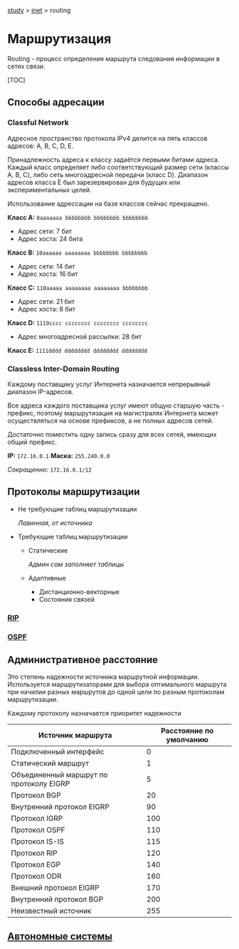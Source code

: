[ study](./../../) > [inet](./../) > routing

# Маршрутизация

Routing - процесс определения маршрута следования информации в сетях связи.

[TOC]

## Cпособы адресации

### Classful Network

Адресное пространство протокола IPv4 делится на пять классов адресов: А, B, C, D, E.

Принадлежность адреса к классу задаётся первыми битами адреса. Каждый класс определяет либо соответствующий размер сети (классы A, B, C), либо сеть многоадресной передачи (класс D). Диапазон адресов класса E был зарезервирован для будущих или экспериментальных целей.

Использование адрессации на базе классов сейчас прекращено.

**Класс A:** `0aaaaaaa bbbbbbbb bbbbbbbb bbbbbbbb`

- Адрес сети: 7 бит
- Адрес хоста: 24 бита

**Класс B:** `10aaaaaa aaaaaaaa bbbbbbbb bbbbbbbb`

- Адрес сети: 14 бит
- Адрес хоста: 16 бит

**Класс C:** `110aaaaa aaaaaaaa aaaaaaaa bbbbbbbb`

- Адрес сети: 21 бит
- Адрес хоста: 8 бит

**Класс D:** `1110сссс сссссссс сссссссс сссссссс`

- Адрес многоадресной рассылки: 28 бит

**Класс E:** `1111dddd dddddddd dddddddd dddddddd`

### Classless Inter-Domain Routing

Каждому поставщику услуг Интернета назначается непрерывный диапазон IP-адресов.

Все адреса каждого поставщика услуг имеют общую старшую часть - префикс, поэтому маршрутизация на магистралях Интернета может осуществляться на основе префиксов, а не полных адресов сетей.

Достаточно поместить одну запись сразу для всех сетей, имеющих общий префикс.

**IP:**		 `172.16.0.1`		 **Маска:**		 `255.240.0.0`

*Сокращенно:* `172.16.0.1/12`

## Протоколы маршрутизации

- Не требующие таблиц маршрутизации

  *Лавинная, от источника*

- Требующие таблиц маршрутизации

  - Статические

    *Админ сам заполняет таблицы*

  - Адаптивные

    - Дистанционно-векторные
    - Состояния связей

### [RIP](rip)

### [OSPF](ospf)

## Административное расстояние

Это степень надежности источника маршрутной информации. Используется маршрутизаторами для выбора оптимального маршрута при начилии разных маршрутов до одной цели по разным протоколам маршрутизации. 

Каждому протоколу назначается приоритет надежности

| Источник маршрута                       | Расстояние по умолчанию |
| --------------------------------------- | ----------------------- |
| Подключенный интерфейс                  | 0                       |
| Статический маршрут                     | 1                       |
| Объединенный маршрут по протоколу EIGRP | 5                       |
| Протокол BGP                            | 20                      |
| Внутренний протокол EIGRP               | 90                      |
| Протокол IGRP                           | 100                     |
| Протокол OSPF                           | 110                     |
| Протокол IS-IS                          | 115                     |
| Протокол RIP                            | 120                     |
| Протокол EGP                            | 140                     |
| Протокол ODR                            | 160                     |
| Внешний протокол EIGRP                  | 170                     |
| Внутренний протокол BGP                 | 200                     |
| Неизвестный источник                    | 255                     |

## [Автономные системы](as.html)